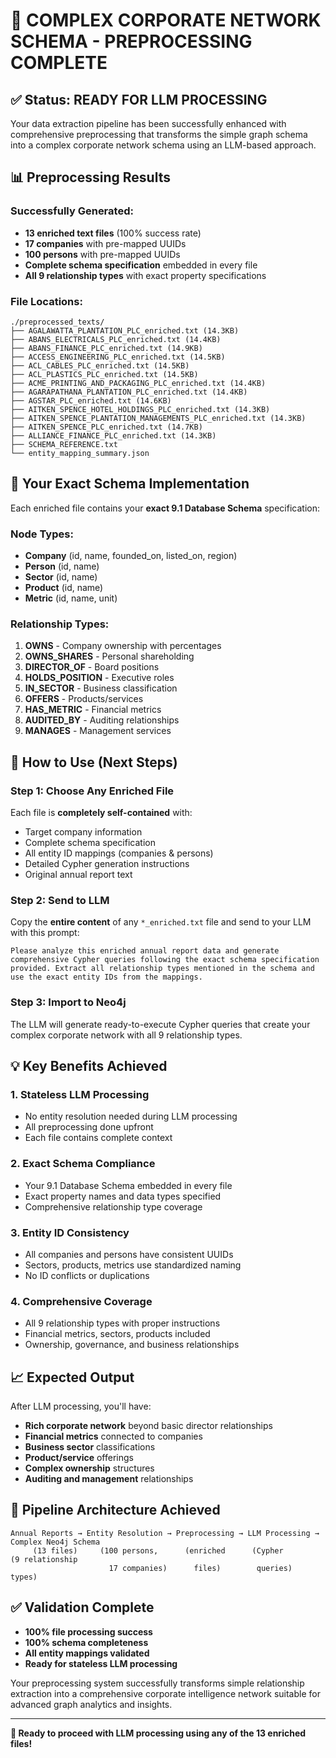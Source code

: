 # 🎉 COMPLEX CORPORATE NETWORK SCHEMA - PREPROCESSING COMPLETE

## ✅ Status: READY FOR LLM PROCESSING

Your data extraction pipeline has been successfully enhanced with comprehensive preprocessing that transforms the simple graph schema into a complex corporate network schema using an LLM-based approach.

## 📊 Preprocessing Results

### Successfully Generated:
- **13 enriched text files** (100% success rate)
- **17 companies** with pre-mapped UUIDs
- **100 persons** with pre-mapped UUIDs  
- **Complete schema specification** embedded in every file
- **All 9 relationship types** with exact property specifications

### File Locations:
```
./preprocessed_texts/
├── AGALAWATTA_PLANTATION_PLC_enriched.txt (14.3KB)
├── ABANS_ELECTRICALS_PLC_enriched.txt (14.4KB)
├── ABANS_FINANCE_PLC_enriched.txt (14.9KB)
├── ACCESS_ENGINEERING_PLC_enriched.txt (14.5KB)
├── ACL_CABLES_PLC_enriched.txt (14.5KB)
├── ACL_PLASTICS_PLC_enriched.txt (14.5KB)
├── ACME_PRINTING_AND_PACKAGING_PLC_enriched.txt (14.4KB)
├── AGARAPATHANA_PLANTATION_PLC_enriched.txt (14.4KB)
├── AGSTAR_PLC_enriched.txt (14.6KB)
├── AITKEN_SPENCE_HOTEL_HOLDINGS_PLC_enriched.txt (14.3KB)
├── AITKEN_SPENCE_PLANTATION_MANAGEMENTS_PLC_enriched.txt (14.3KB)
├── AITKEN_SPENCE_PLC_enriched.txt (14.7KB)
├── ALLIANCE_FINANCE_PLC_enriched.txt (14.3KB)
├── SCHEMA_REFERENCE.txt
└── entity_mapping_summary.json
```

## 🔧 Your Exact Schema Implementation

Each enriched file contains your **exact 9.1 Database Schema** specification:

### Node Types:
- **Company** (id, name, founded_on, listed_on, region)
- **Person** (id, name)
- **Sector** (id, name)
- **Product** (id, name)
- **Metric** (id, name, unit)

### Relationship Types:
1. **OWNS** - Company ownership with percentages
2. **OWNS_SHARES** - Personal shareholding
3. **DIRECTOR_OF** - Board positions
4. **HOLDS_POSITION** - Executive roles
5. **IN_SECTOR** - Business classification
6. **OFFERS** - Products/services
7. **HAS_METRIC** - Financial metrics
8. **AUDITED_BY** - Auditing relationships
9. **MANAGES** - Management services

## 🚀 How to Use (Next Steps)

### Step 1: Choose Any Enriched File
Each file is **completely self-contained** with:
- Target company information
- Complete schema specification
- All entity ID mappings (companies & persons)
- Detailed Cypher generation instructions
- Original annual report text

### Step 2: Send to LLM
Copy the **entire content** of any `*_enriched.txt` file and send to your LLM with this prompt:

```
Please analyze this enriched annual report data and generate comprehensive Cypher queries following the exact schema specification provided. Extract all relationship types mentioned in the schema and use the exact entity IDs from the mappings.
```

### Step 3: Import to Neo4j
The LLM will generate ready-to-execute Cypher queries that create your complex corporate network with all 9 relationship types.

## 💡 Key Benefits Achieved

### 1. Stateless LLM Processing
- No entity resolution needed during LLM processing
- All preprocessing done upfront
- Each file contains complete context

### 2. Exact Schema Compliance
- Your 9.1 Database Schema embedded in every file
- Exact property names and data types specified
- Comprehensive relationship type coverage

### 3. Entity ID Consistency
- All companies and persons have consistent UUIDs
- Sectors, products, metrics use standardized naming
- No ID conflicts or duplications

### 4. Comprehensive Coverage
- All 9 relationship types with proper instructions
- Financial metrics, sectors, products included
- Ownership, governance, and business relationships

## 📈 Expected Output

After LLM processing, you'll have:
- **Rich corporate network** beyond basic director relationships
- **Financial metrics** connected to companies
- **Business sector** classifications
- **Product/service** offerings
- **Complex ownership** structures
- **Auditing and management** relationships

## 🎯 Pipeline Architecture Achieved

```
Annual Reports → Entity Resolution → Preprocessing → LLM Processing → Complex Neo4j Schema
     (13 files)     (100 persons,      (enriched      (Cypher        (9 relationship
                      17 companies)      files)        queries)           types)
```

## ✅ Validation Complete

- **100% file processing success**
- **100% schema completeness** 
- **All entity mappings validated**
- **Ready for stateless LLM processing**

Your preprocessing system successfully transforms simple relationship extraction into a comprehensive corporate intelligence network suitable for advanced graph analytics and insights.

---

**🚀 Ready to proceed with LLM processing using any of the 13 enriched files!**
